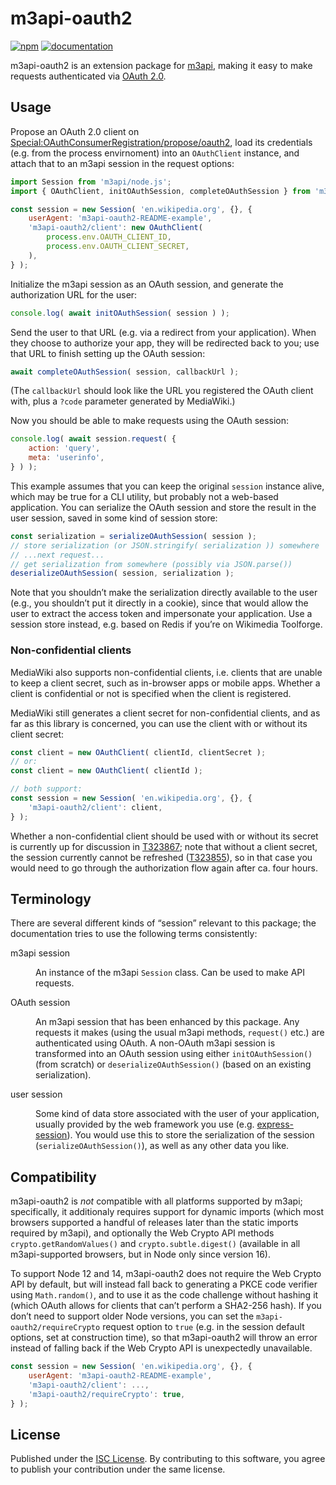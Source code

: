 # m3api-oauth2
[![npm](https://img.shields.io/npm/v/m3api-oauth2.svg)](https://www.npmjs.com/package/m3api-oauth2)
[![documentation](https://img.shields.io/badge/documentation-informational)](https://lucaswerkmeister.github.io/m3api-oauth2/)

m3api-oauth2 is an extension package for [m3api][],
making it easy to make requests authenticated via [OAuth 2.0][OAuth].

## Usage

Propose an OAuth 2.0 client on [Special:OAuthConsumerRegistration/propose/oauth2][],
load its credentials (e.g. from the process envirnoment) into an `OAuthClient` instance,
and attach that to an m3api session in the request options:

```js
import Session from 'm3api/node.js';
import { OAuthClient, initOAuthSession, completeOAuthSession } from 'm3api-oauth2';

const session = new Session( 'en.wikipedia.org', {}, {
	userAgent: 'm3api-oauth2-README-example',
	'm3api-oauth2/client': new OAuthClient(
		process.env.OAUTH_CLIENT_ID,
		process.env.OAUTH_CLIENT_SECRET,
	),
} );
```

Initialize the m3api session as an OAuth session,
and generate the authorization URL for the user:

```js
console.log( await initOAuthSession( session ) );
```

Send the user to that URL (e.g. via a redirect from your application).
When they choose to authorize your app, they will be redirected back to you;
use that URL to finish setting up the OAuth session:

```js
await completeOAuthSession( session, callbackUrl );
```

(The `callbackUrl` should look like the URL you registered the OAuth client with,
plus a `?code` parameter generated by MediaWiki.)

Now you should be able to make requests using the OAuth session:

```js
console.log( await session.request( {
	action: 'query',
	meta: 'userinfo',
} ) );
```

This example assumes that you can keep the original `session` instance alive,
which may be true for a CLI utility, but probably not a web-based application.
You can serialize the OAuth session and store the result in the user session,
saved in some kind of session store:

```js
const serialization = serializeOAuthSession( session );
// store serialization (or JSON.stringify( serialization )) somewhere
// ...next request...
// get serialization from somewhere (possibly via JSON.parse())
deserializeOAuthSession( session, serialization );
```

Note that you shouldn’t make the serialization directly available to the user
(e.g., you shouldn’t put it directly in a cookie),
since that would allow the user to extract the access token and impersonate your application.
Use a session store instead, e.g. based on Redis if you’re on Wikimedia Toolforge.

### Non-confidential clients

MediaWiki also supports non-confidential clients,
i.e. clients that are unable to keep a client secret,
such as in-browser apps or mobile apps.
Whether a client is confidential or not is specified when the client is registered.

MediaWiki still generates a client secret for non-confidential clients,
and as far as this library is concerned,
you can use the client with or without its client secret:

```js
const client = new OAuthClient( clientId, clientSecret );
// or:
const client = new OAuthClient( clientId );

// both support:
const session = new Session( 'en.wikipedia.org', {}, {
	'm3api-oauth2/client': client,
} );
```

Whether a non-confidential client should be used with or without its secret
is currently up for discussion in [T323867][];
note that without a client secret,
the session currently cannot be refreshed ([T323855][]),
so in that case you would need to go through the authorization flow again after ca. four hours.

## Terminology

There are several different kinds of “session” relevant to this package;
the documentation tries to use the following terms consistently:

<dl>
<dt>m3api session</dt>
<dd>

An instance of the m3api `Session` class.
Can be used to make API requests.

</dd>
<dt>OAuth session</dt>
<dd>

An m3api session that has been enhanced by this package.
Any requests it makes (using the usual m3api methods, `request()` etc.)
are authenticated using OAuth.
A non-OAuth m3api session is transformed into an OAuth session
using either `initOAuthSession()` (from scratch)
or `deserializeOAuthSession()` (based on an existing serialization).

</dd>
<dt>user session</dt>
<dd>

Some kind of data store associated with the user of your application,
usually provided by the web framework you use (e.g. [express-session][]).
You would use this to store the serialization of the session (`serializeOAuthSession()`),
as well as any other data you like.

</dd>
</dl>

## Compatibility

m3api-oauth2 is *not* compatible with all platforms supported by m3api;
specifically, it additionaly requires support for dynamic imports
(which most browsers supported a handful of releases later than the static imports required by m3api),
and optionally the Web Crypto API methods `crypto.getRandomValues()` and `crypto.subtle.digest()`
(available in all m3api-supported browsers, but in Node only since version 16).

To support Node 12 and 14, m3api-oauth2 does not require the Web Crypto API by default,
but will instead fall back to generating a PKCE code verifier using `Math.random()`,
and to use it as the code challenge without hashing it
(which OAuth allows for clients that can’t perform a SHA2-256 hash).
If you don’t need to support older Node versions,
you can set the `m3api-oauth2/requireCrypto` request option to `true`
(e.g. in the session default options, set at construction time),
so that m3api-oauth2 will throw an error instead of falling back if the Web Crypto API is unexpectedly unavailable.

```js
const session = new Session( 'en.wikipedia.org', {}, {
	userAgent: 'm3api-oauth2-README-example',
	'm3api-oauth2/client': ...,
	'm3api-oauth2/requireCrypto': true,
} );
```

## License

Published under the [ISC License][].
By contributing to this software,
you agree to publish your contribution under the same license.

[m3api]: https://www.npmjs.com/package/m3api
[Special:OAuthConsumerRegistration/propose/oauth2]: https://meta.wikimedia.org/wiki/Special:OAuthConsumerRegistration/propose/oauth2
[OAuth]: https://www.mediawiki.org/wiki/Special:MyLanguage/Help:OAuth
[T323867]: https://phabricator.wikimedia.org/T323867
[T323855]: https://phabricator.wikimedia.org/T323855
[express-session]: https://expressjs.com/en/resources/middleware/session.html
[ISC License]: https://spdx.org/licenses/ISC.html
